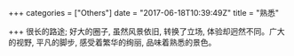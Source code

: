 +++
categories = ["Others"]
date = "2017-06-18T10:39:49Z"
title = "熟悉"

+++
很长的路途; 好大的圈子, 虽然风景依旧, 转换了立场, 体验却迥然不同。广大的视野, 平凡的脚步, 感受着繁华的绚丽, 品味着熟悉的景色。